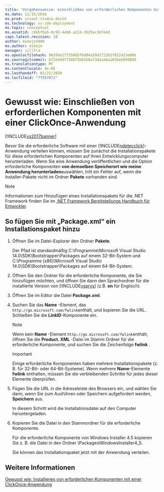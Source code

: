 ```yaml
---
title: 'Vorgehensweise: einschließen von erforderlichen Komponenten mit einer ClickOnce-Anwendung | Microsoft-Dokumentation'
ms.date: 11/15/2016
ms.prod: visual-studio-dev14
ms.technology: vs-ide-deployment
ms.topic: conceptual
ms.assetid: c66bf0a5-8c93-4e68-a224-3b29ac36fe4d
caps.latest.revision: 18
author: mikejo5000
ms.author: mikejo
manager: jillfra
ms.openlocfilehash: 9639da1f735095f6d04a59d1f2302f822423e006
ms.sourcegitcommit: bf2e9d4ff38bf5b62b8af3da1e6a183beb899809
ms.translationtype: MT
ms.contentlocale: de-DE
ms.lasthandoff: 02/22/2020
ms.locfileid: "77557672"
---
```

# <a name="how-to-include-prerequisites-with-a-clickonce-application"></a>Gewusst wie: Einschließen von erforderlichen Komponenten mit einer ClickOnce-Anwendung
[!INCLUDE[vs2017banner](../includes/vs2017banner.md)]

Bevor Sie die erforderliche Software mit einer [!INCLUDE[ndptecclick](../includes/ndptecclick-md.md)]-Anwendung verteilen können, müssen Sie zunächst die Installationspakete für diese erforderlichen Komponenten auf Ihren Entwicklungscomputer herunterladen. Wenn Sie eine Anwendung veröffentlichen und die Option erforderliche Komponenten **von demselben Speicherort wie meine Anwendung herunterladen**auswählen, tritt ein Fehler auf, wenn die Installer-Pakete nicht im Ordner **Pakete** vorhanden sind.  
  
> [!NOTE]
> Informationen zum Hinzufügen eines Installationspakets für die .NET Framework finden Sie im [.NET Framework Bereitstellungs Handbuch für Entwickler](/dotnet/framework/deployment/deployment-guide-for-developers).  
  
## <a name="Package"></a> So fügen Sie mit „Package.xml“ ein Installationspaket hinzu  
  
1. Öffnen Sie im Datei-Explorer den Ordner **Pakete**.  
  
     Der Pfad ist standardmäßig C:\Programme\Microsoft Visual Studio 14.0\SDK\Bootstrapper\Packages auf einem 32-Bit-System und C:\Programme (x86)\Microsoft Visual Studio 14.0\SDK\Bootstrapper\Packages auf einem 64-Bit-System.  
  
2. Öffnen Sie den Ordner für die erforderliche Komponente, die Sie hinzufügen möchten, und öffnen Sie dann den Sprachordner für die installierte Version von [!INCLUDE[vsprvs](../includes/vsprvs-md.md)] (z.B. **en** für Englisch).  
  
3. Öffnen Sie im Editor die Datei **Package.xml**.  
  
4. Suchen Sie das **Name** -Element, das `http://go.microsoft.com/fwlink`enthält, und kopieren Sie die URL. Schließen Sie die **LinkID**-Komponente ein.  
  
    > [!NOTE]
    > Wenn kein **Name** -Element `http://go.microsoft.com/fwlink`enthält, öffnen Sie die **Product. XML** -Datei im Stamm Ordner für die erforderliche Komponente, und suchen Sie die Zeichenfolge **fwlink** .  
  
    > [!IMPORTANT]
    > Einige erforderliche Komponenten haben mehrere Installationspakete (z. B. für 32-Bit- oder 64-Bit-Systeme). Wenn mehrere **Name**-Elemente **fwlink** enthalten, müssen Sie die verbleibenden Schritte für jedes dieser Elemente überprüfen.  
  
5. Fügen Sie die URL in die Adressleiste des Browsers ein, und wählen Sie dann, wenn Sie zum Ausführen oder Speichern aufgefordert werden, **Speichern** aus.  
  
     In diesem Schritt wird die Installationsdatei auf den Computer heruntergeladen.  
  
6. Kopieren Sie die Datei in den Stammordner für die erforderliche Komponente.  
  
     Für die erforderliche Komponente von Windows Installer 4.5 kopieren Sie z. B. die Datei in den Ordner \Packages\WindowsInstaller4_5.  
  
     Sie können das Installationspaket jetzt mit der Anwendung verteilen.  
  
## <a name="see-also"></a>Weitere Informationen  
 [Gewusst wie: Installieren von erforderlichen Komponenten mit einer ClickOnce-Anwendung](../deployment/how-to-install-prerequisites-with-a-clickonce-application.md)
